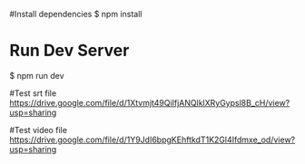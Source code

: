 #Install dependencies
$ npm install

# Run Dev Server
$ npm run dev

#Test srt file
https://drive.google.com/file/d/1Xtvmjt49QiIfjANQlklXRyGypsl8B_cH/view?usp=sharing

#Test video file
https://drive.google.com/file/d/1Y9JdI6bpgKEhftkdT1K2Gl4Ifdmxe_od/view?usp=sharing